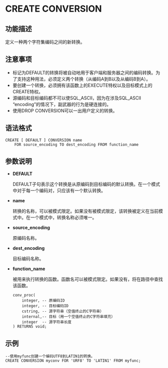 # CREATE CONVERSION<a name="ZH-CN_TOPIC_0000001151906462"></a>

## 功能描述<a name="zh-cn_topic_0059779060_s1b14773726ac4469a14e509530a7a957"></a>

定义一种两个字符集编码之间的新转换。

## 注意事项<a name="zh-cn_topic_0059779060_s8aed237cc11e48bcb20d63f3ed081327"></a>

-   标记为DEFAULT的转换将被自动地用于客户端和服务器之间的编码转换。为了支持这种用法，必须定义两个转换（从编码A到B以及从编码B到A）。
-   要创建一个转换，必须拥有该函数上的EXECUTE特权以及目标模式上的CREATE特权。
-   源编码和目标编码都不可以使SQL\_ASCII，因为在涉及SQL\_ASCII “encoding”的情况下，副武器的行为是硬连接的。
-   使用DROP CONVERSION可以一出用户定义的转换。

## 语法格式<a name="zh-cn_topic_0059779060_s24ab1cb591b54a43af5fe6d87cc067a1"></a>

```
CREATE [ DEFAULT ] CONVERSION name
    FOR source_encoding TO dest_encoding FROM function_name
```

## 参数说明<a name="zh-cn_topic_0059779060_s5c57cb1e5e8740dcb15254b0ee05e666"></a>

-   **DEFAULT**

    DEFAULT子句表示这个转换是从原编码到目标编码的默认转换。在一个模式中对于每一个编码对，只应该有一个默认转换。

-   **name**

    转换的名称，可以被模式限定。如果没有被模式限定，该转换被定义在当前模式中。在一个模式中，转换名称必须唯一。

-   **source\_encoding**

    原编码名称。

-   **dest\_encoding**

    目标编码名称。

-   **function\_name**

    被用来执行转换的函数。函数名可以被模式限定。如果没有，将在路径中查找该函数。

    ```
    conv_proc(
        integer, -- 原编码ID
        integer, -- 目标编码ID
        cstring, -- 源字符串（空值终止的C字符串）
        internal,-- 目标（用一个空值终止的C字符串填充）
        integer  -- 源字符串长度
    ) RETURNS void;
    ```


## 示例<a name="zh-cn_topic_0059779060_s11a931f26ab344c1aab49ebd522ee0ad"></a>

```
--使用myfunc创建一个编码UTF8到LATIN1的转换。
CREATE CONVERSION myconv FOR 'URF8' TO 'LATIN1' FROM myfunc;
```

